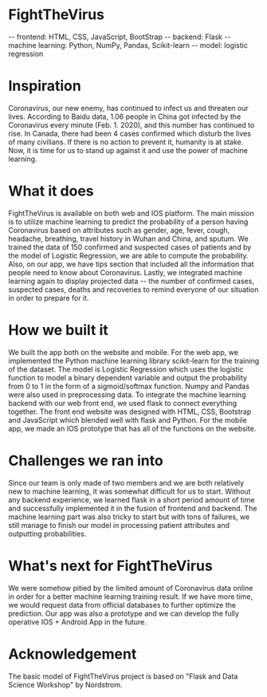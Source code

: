 # FightTheVirus 
-- frontend: HTML, CSS, JavaScript, BootStrap
-- backend: Flask
-- machine learning: Python, NumPy, Pandas, Scikit-learn
-- model: logistic regression

# Inspiration
Coronavirus, our new enemy, has continued to infect us and threaten our lives. According to Baidu data, 1.06 people in China got infected by the Coronavirus every minute (Feb. 1. 2020), and this number has continued to rise. In Canada, there had been 4 cases confirmed which disturb the lives of many civilians. If there is no action to prevent it, humanity is at stake. Now, it is time for us to stand up against it and use the power of machine learning.

# What it does
FightTheVirus is available on both web and IOS platform. The main mission is to utilize machine learning to predict the probability of a person having Coronavirus based on attributes such as gender, age, fever, cough, headache, breathing, travel history in Wuhan and China, and sputum. We trained the data of 150 confirmed and suspected cases of patients and by the model of Logistic Regression, we are able to compute the probability. Also, on our app, we have tips section that included all the information that people need to know about Coronavirus. Lastly, we integrated machine learning again to display projected data -- the number of confirmed cases, suspected cases, deaths and recoveries to remind everyone of our situation in order to prepare for it.

# How we built it
We built the app both on the website and mobile. For the web app, we implemented the Python machine learning library scikit-learn for the training of the dataset. The model is Logistic Regression which uses the logistic function to model a binary dependent variable and output the probability from 0 to 1 in the form of a sigmoid/softmax function. Numpy and Pandas were also used in preprocessing data. To integrate the machine learning backend with our web front end, we used flask to connect everything together. The front end website was designed with HTML, CSS, Bootstrap and JavaScript which blended well with flask and Python. For the mobile app, we made an IOS prototype that has all of the functions on the website.

# Challenges we ran into
Since our team is only made of two members and we are both relatively new to machine learning, it was somewhat difficult for us to start. Without any backend experience, we learned flask in a short period amount of time and successfully implemented it in the fusion of frontend and backend. The machine learning part was also tricky to start but with tons of failures, we still manage to finish our model in processing patient attributes and outputting probabilities.

# What's next for FightTheVirus
We were somehow pitied by the limited amount of Coronavirus data online in order for a better machine learning training result. If we have more time, we would request data from official databases to further optimize the prediction. Our app was also a prototype and we can develop the fully operative IOS + Android App in the future.

# Acknowledgement
The basic model of FightTheVirus project is based on "Flask and Data Science Workshop" by Nordstrom.
